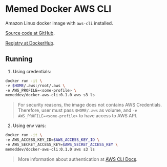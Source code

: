 # Memed Docker AWS CLI

Amazon Linux docker image with `aws-cli` installed.

[Source code at GitHub](https://github.com/MemedDev/docker-aws-cli).

[Registry at DockerHub](https://hub.docker.com/r/memeddev/docker-aws-cli).

## Running

1. Using credentials:

```bash
docker run -it \
-v $HOME/.aws:/root/.aws \
-e AWS_PROFILE=<some-profile> \
memeddev/docker-aws-cli:0.1.0 aws s3 ls
```

> For security reasons, the image does not contains AWS Credentials. Therefore, user must pass `$HOME/.aws` as volume, and `-e AWS_PROFILE=<some-profile>` to have access to AWS API.

2. Using env vars:

```bash
docker run -it \
-e AWS_ACCESS_KEY_ID=$AWS_ACCESS_KEY_ID \
-e AWS_SECRET_ACCESS_KEY=$AWS_SECRET_ACCESS_KEY \
memeddev/docker-aws-cli:0.1.0 aws s3 ls
```

> More information about authentication at [AWS CLI Docs](https://docs.aws.amazon.com/pt_br/cli/latest/userguide/cli-chap-configure.html).